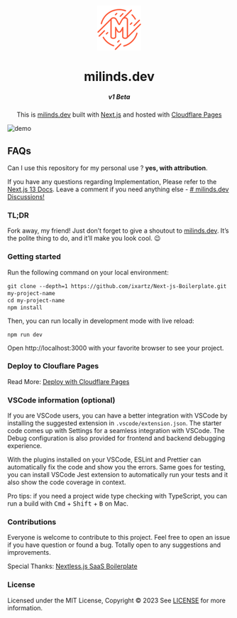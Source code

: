 
<div align="center">
	<img alt="Logo" src="https://raw.githubusercontent.com/milindex/milinds.dev/master/public/assets/images/logo/logo-full-res.png" width="100" />
</div>
<div>
	<h1 align="center">
		milinds.dev
	</h1>
	<h5 align="center">
		v1 Beta
	</h5>
</div>
<p align="center">
	This is <a  href="https://milinds.dev"  target="_blank">milinds.dev</a> built with <a  href="https://nextjs.org/">Next.js</a> and hosted with <a  href="https://pages.cloudflare.com/"  target="_blank">Cloudflare Pages</a>
</p>

![demo](https://i.imgur.com/9DoVzmS.png)

## FAQs

Can I use this repository for my personal use ? **yes, with attribution**.

If you have any questions regarding Implementation, Please refer to the [Next.js 13 Docs](https://nextjs.org/docs). Leave a comment if you need anything else - [# milinds.dev Discussions!](https://github.com/milindex/milinds.dev/discussions/1)

### TL;DR

Fork away, my friend! Just don’t forget to give a shoutout to [milinds.dev](https://milinds.dev/). It’s the polite thing to do, and it’ll make you look cool. 😉


### Getting started

Run the following command on your local environment:

```shell
git clone --depth=1 https://github.com/ixartz/Next-js-Boilerplate.git my-project-name
cd my-project-name
npm install
```

Then, you can run locally in development mode with live reload:

```shell
npm run dev
```

Open http://localhost:3000 with your favorite browser to see your project.


### Deploy to Clouflare Pages

Read More: [Deploy with Cloudflare Pages](https://developers.cloudflare.com/pages/framework-guides/deploy-anything/)


### VSCode information (optional)

If you are VSCode users, you can have a better integration with VSCode by installing the suggested extension in `.vscode/extension.json`. The starter code comes up with Settings for a seamless integration with VSCode. The Debug configuration is also provided for frontend and backend debugging experience.

With the plugins installed on your VSCode, ESLint and Prettier can automatically fix the code and show you the errors. Same goes for testing, you can install VSCode Jest extension to automatically run your tests and it also show the code coverage in context.

Pro tips: if you need a project wide type checking with TypeScript, you can run a build with <kbd>Cmd</kbd> + <kbd>Shift</kbd> + <kbd>B</kbd> on Mac.


### Contributions

Everyone is welcome to contribute to this project. Feel free to open an issue if you have question or found a bug. Totally open to any suggestions and improvements.

<!-- add https://nextlessjs.com/ -->
Special Thanks: [Nextless.js SaaS Boilerplate](https://nextlessjs.com/)


### License

Licensed under the MIT License, Copyright © 2023
See [LICENSE](LICENSE) for more information.
